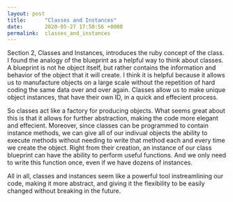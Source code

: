 ```yaml
---
layout: post
title:      "Classes and Instances"
date:       2020-05-27 17:50:56 +0000
permalink:  classes_and_instances
---
```




Section 2, Classes and Instances, introduces the ruby concept of the class.  I found the analogy of the blueprint as a helpful way to think about classes.  A blueprint is not he object itself, but rather contains the information and behavior of the object that it will create.  I think it is helpful because it allows us to manufacture objects on a large scale without the repetition of hard coding the same data over and over again.  Classes allow us to make unique object instances, that have their own ID, in a quick and effecient process.  

So classes act like a factory for producing objects.  What seems great about this is that it allows for further abstraction, making the code more elegant and effecient.  Moreover, since classes can be programmed to contain instance methods, we can give all of our indivual objects the ability to execute methods without needing to write that method each and every time we create the object.  Right from their creation, an instance of our class blueprint can have the ability to perform useful functions.  And we only need to write this function once, even if we have dozens of instances.  

All in all, classes and instances seem like a powerful tool instreamlining our code, making it more abstract, and giving it the flexibility to be easily changed without breaking in the future.  
